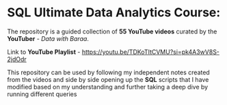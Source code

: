 # SQL Ultimate Data Analytics Course: 

The repository is a guided collection of **55 YouTube videos** curated by the **YouTuber** - _Data with Baraa_. 

Link to **YouTube Playlist** - https://youtu.be/TDKoTItCVMU?si=pk4A3wV8S-2jdOdr

This repository can be used by following my independent notes created from the videos and side by side opening up the **SQL** scripts that I have modified based on my understanding and further taking a deep dive by running different queries
